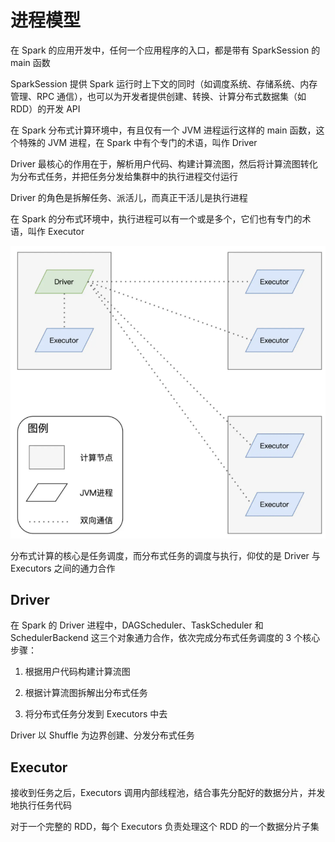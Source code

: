 # 进程模型

在 Spark 的应用开发中，任何一个应用程序的入口，都是带有 SparkSession 的 main 函数

SparkSession 提供 Spark 运行时上下文的同时（如调度系统、存储系统、内存管理、RPC 通信），也可以为开发者提供创建、转换、计算分布式数据集（如 RDD）的开发 API

在 Spark 分布式计算环境中，有且仅有一个 JVM 进程运行这样的 main 函数，这个特殊的 JVM 进程，在 Spark 中有个专门的术语，叫作 Driver

Driver 最核心的作用在于，解析用户代码、构建计算流图，然后将计算流图转化为分布式任务，并把任务分发给集群中的执行进程交付运行

Driver 的角色是拆解任务、派活儿，而真正干活儿是执行进程

在 Spark 的分布式环境中，执行进程可以有一个或是多个，它们也有专门的术语，叫作 Executor

![01](进程模型.assets/01.png)

分布式计算的核心是任务调度，而分布式任务的调度与执行，仰仗的是 Driver 与 Executors 之间的通力合作

## Driver

在 Spark 的 Driver 进程中，DAGScheduler、TaskScheduler 和 SchedulerBackend 这三个对象通力合作，依次完成分布式任务调度的 3 个核心步骤：

1. 根据用户代码构建计算流图

2. 根据计算流图拆解出分布式任务

3. 将分布式任务分发到 Executors 中去

Driver 以 Shuffle 为边界创建、分发分布式任务

## Executor

接收到任务之后，Executors 调用内部线程池，结合事先分配好的数据分片，并发地执行任务代码

对于一个完整的 RDD，每个 Executors 负责处理这个 RDD 的一个数据分片子集